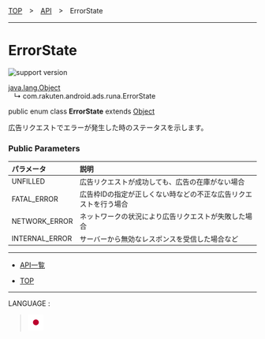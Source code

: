 [TOP](/README.md#top)　>　[API](./README.md)　>　ErrorState

---

# ErrorState

![support version](http://img.shields.io/badge/runa-1.0.0+-blueviolet.svg?style=flat)

[java.lang.Object](https://developer.android.com/reference/java/lang/Object.html)<br>
&nbsp;&nbsp;&nbsp;↳&nbsp;com.rakuten.android.ads.runa.ErrorState

public enum class **ErrorState** extends [Object](https://developer.android.com/reference/java/lang/Object.html)<br>

広告リクエストでエラーが発生した時のステータスを示します。

### Public Parameters

|パラメータ|説明|
|:---|:---|
|UNFILLED|広告リクエストが成功しても、広告の在庫がない場合|
|FATAL_ERROR|広告枠IDの指定が正しくない時などの不正な広告リクエストを行う場合|
|NETWORK_ERROR|ネットワークの状況により広告リクエストが失敗した場合|
|INTERNAL_ERROR|サーバーから無効なレスポンスを受信した場合など|

---

* [API一覧](./README.md)

* [TOP](../#top)

---
LANGUAGE :
> [![ja](/doc/img/lang/ja.png)](/doc/api/ErrorState.md)
